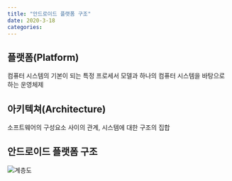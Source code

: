 ```yaml
---
title: "안드로이드 플랫폼 구조"
date: 2020-3-18
categories:
---
```


## 플랫폼(Platform)
컴퓨터 시스템의 기본이 되는 특정 프로세서 모델과
  하나의 컴퓨터 시스템을 바탕으로 하는 운영체제



## 아키텍쳐(Architecture)
소프트웨어의 구성요소 사이의 관계, 시스템에 대한 구조의 집합



## 안드로이드 플랫폼 구조

![계층도](https://www.charlezz.com/wordpress/wp-content/uploads/2018/10/1262px-Android-System-Architecture.svg_-1024x831.png)